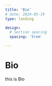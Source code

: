 ```yaml
---
title: 'Bio'
# date: 2024-05-19
type: landing

design:
  # Section spacing
  spacing: '5rem'

---
```

# Bio
this is Bio
